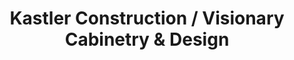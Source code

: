 ---
title: "Kastler Construction / Visionary Cabinetry & Design"
url: /clawson/kastler-construction-visionary-cabinetry-and-design/
shop: kitchen
---